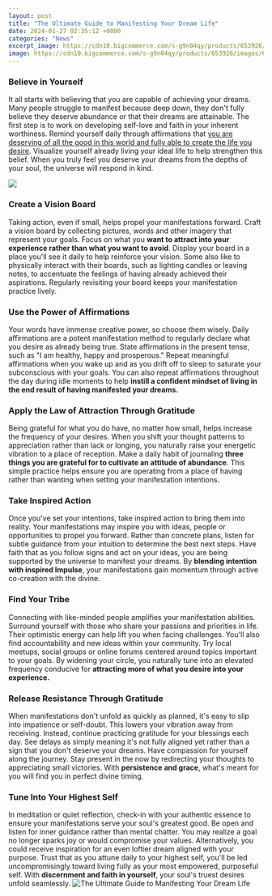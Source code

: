 ```yaml
---
layout: post
title: "The Ultimate Guide to Manifesting Your Dream Life"
date: 2024-01-27 02:35:12 +0000
categories: "News"
excerpt_image: https://cdn10.bigcommerce.com/s-g9n04qy/products/653926/images/669033/41tIKlY-uML._SL1300___08542.1658851132.500.500.jpg?c=2
image: https://cdn10.bigcommerce.com/s-g9n04qy/products/653926/images/669033/41tIKlY-uML._SL1300___08542.1658851132.500.500.jpg?c=2
---
```


### Believe in Yourself
It all starts with believing that you are capable of achieving your dreams. Many people struggle to manifest because deep down, they don't fully believe they deserve abundance or that their dreams are attainable. The first step is to work on developing self-love and faith in your inherent worthiness. Remind yourself daily through affirmations that [you are deserving of all the good in this world and fully able to create the life you desire](https://store.fi.io.vn/womens-crazy-boston-terrier-lady-dog-lover-v-neck-t-shirt/men&). Visualize yourself already living your ideal life to help strengthen this belief. When you truly feel you deserve your dreams from the depths of your soul, the universe will respond in kind.

![](https://sanet.pics/storage-8/0522/MI6pphipRasUspxWqC7ATuwdq7uaeaXf.jpg)
### Create a Vision Board
Taking action, even if small, helps propel your manifestations forward. Craft a vision board by collecting pictures, words and other imagery that represent your goals. Focus on what you **want to attract into your experience rather than what you want to avoid**. Display your board in a place you'll see it daily to help reinforce your vision. Some also like to physically interact with their boards, such as lighting candles or leaving notes, to accentuate the feelings of having already achieved their aspirations. Regularly revisiting your board keeps your manifestation practice lively.
### Use the Power of Affirmations
Your words have immense creative power, so choose them wisely. Daily affirmations are a potent manifestation method to regularly declare what you desire as already being true. State affirmations in the present tense, such as "I am healthy, happy and prosperous." Repeat meaningful affirmations when you wake up and as you drift off to sleep to saturate your subconscious with your goals. You can also repeat affirmations throughout the day during idle moments to help **instill a confident mindset of living in the end result of having manifested your dreams.**
### Apply the Law of Attraction Through Gratitude
Being grateful for what you do have, no matter how small, helps increase the frequency of your desires. When you shift your thought patterns to appreciation rather than lack or longing, you naturally raise your energetic vibration to a place of reception. Make a daily habit of journaling **three things you are grateful for to cultivate an attitude of abundance**. This simple practice helps ensure you are operating from a place of having rather than wanting when setting your manifestation intentions.
### Take Inspired Action
Once you've set your intentions, take inspired action to bring them into reality. Your manifestations may inspire you with ideas, people or opportunities to propel you forward. Rather than concrete plans, listen for subtle guidance from your intuition to determine the best next steps. Have faith that as you follow signs and act on your ideas, you are being supported by the universe to manifest your dreams. By **blending intention with inspired Impulse**, your manifestations gain momentum through active co-creation with the divine.
### Find Your Tribe
Connecting with like-minded people amplifies your manifestation abilities. Surround yourself with those who share your passions and priorities in life. Their optimistic energy can help lift you when facing challenges. You'll also find accountability and new ideas within your community. Try local meetups, social groups or online forums centered around topics important to your goals. By widening your circle, you naturally tune into an elevated frequency conducive for **attracting more of what you desire into your experience.**
### Release Resistance Through Gratitude
When manifestations don't unfold as quickly as planned, it's easy to slip into impatience or self-doubt. This lowers your vibration away from receiving. Instead, continue practicing gratitude for your blessings each day. See delays as simply meaning it's not fully aligned yet rather than a sign that you don't deserve your dreams. Have compassion for yourself along the journey. Stay present in the now by redirecting your thoughts to appreciating small victories. With **persistence and grace**, what's meant for you will find you in perfect divine timing.
### Tune Into Your Highest Self
In meditation or quiet reflection, check-in with your authentic essence to ensure your manifestations serve your soul's greatest good. Be open and listen for inner guidance rather than mental chatter. You may realize a goal no longer sparks joy or would compromise your values. Alternatively, you could receive inspiration for an even loftier dream aligned with your purpose. Trust that as you attune daily to your highest self, you'll be led uncompromisingly toward living fully as your most empowered, purposeful self. With **discernment and faith in yourself**, your soul's truest desires unfold seamlessly.
![The Ultimate Guide to Manifesting Your Dream Life](https://cdn10.bigcommerce.com/s-g9n04qy/products/653926/images/669033/41tIKlY-uML._SL1300___08542.1658851132.500.500.jpg?c=2)